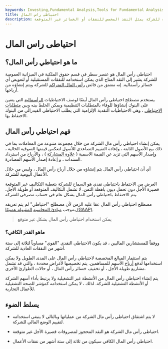 ```yaml
---
keywords: Investing,Fundamental Analysis,Tools for Fundamental Analysis,Tools
title: احتياطى راس المال
description: احتياطي رأس المال هو بند في الميزانية العمومية للشركة يمثل النقد المخصص للنفقات أو الخسائر غير المتوقعة.
---
```


# احتياطى راس المال
## ما هو احتياطي رأس المال؟

احتياطي رأس المال هو عنصر سطر في قسم حقوق الملكية في الميزانية العمومية للشركة يشير إلى النقد المتاح الذي يمكن استخدامه للنفقات المستقبلية أو لتعويض أي خسائر رأسمالية. إنه مشتق من فائض [رأس المال المتراكم](/capital) للشركة ويتم إنشاؤه من أرباحها.

يستخدم مصطلح احتياطي رأس المال أيضًا لوصف الاحتياطيات [الرأسمالية](/capital-buffer) التي يتعين على البنوك إنشاؤها للوفاء بالمتطلبات التنظيمية ويمكن الخلط بينه وبين [متطلبات الاحتياطي](/requiredreserves) ، وهي الاحتياطيات النقدية الإلزامية التي يطلب الاحتياطي الفيدرالي من البنوك الاحتفاظ بها.

## فهم احتياطي رأس المال

يمكن إنشاء احتياطي رأس مال الشركة من خلال مجموعة متنوعة من المعاملات بما في ذلك بيع الأصول الثابتة ، وإعادة التقييم التصاعدي للأصول لتعكس قيمتها السوقية الحالية ، وإصدار الأسهم التي تزيد عن القيمة الاسمية ( [علاوة المشاركة](/sharepremiumaccount) ) ، والأرباح من استرداد السندات ، و إعادة إصدار الأسهم المصادرة.

أي أن احتياطي رأس المال يتم إنشاؤه من خلال أرباح رأس المال ، وليس من خلال الأعمال اليومية للشركة.

الغرض من الاحتفاظ باحتياطي نقدي هو السماح للشركة بتغطية التكاليف غير المتوقعة قصيرة الأجل دون تحمل ديون باهظة الثمن. لا تشمل التكاليف المتوقعة أو طويلة الأجل. يتم الاحتفاظ باحتياطي رأس المال بشكل عام في حساب مصرفي للشركة.

مصطلح احتياطي رأس المال عفا عليه الزمن لأن مصطلح "احتياطي" لم يتم تعريفه بموجب [مبادئ المحاسبة](/gaap) [المقبولة عمومًا (GAAP)](/gaap).

> يمكن استخدام احتياطي رأس المال بشكل غير متوقع

>

### ماهو القدر الكافي؟

ووفقاً للمستشارين الماليين ، قد يكون الاحتياطي النقدي "القوي" مساوياً لثلاثة إلى ستة أشهر من النفقات العادية للشركة.

يتم استثمار المبالغ المخصصة لاحتياطي رأس المال على المدى الطويل ولا يمكن استخدامها لدفع [أرباح](/dividend) الأسهم للمساهمين. يتم تخصيصها لأغراض محددة ، والتي قد تشمل مشاريع طويلة الأجل ، أو تخفيف خسائر رأس المال ، أو حالات الطوارئ الأخرى.

يتم إنشاء احتياطي رأس المال من الأنشطة غير التشغيلية ولا يرتبط بأداء أسهم الشركة أو الأنشطة التشغيلية للشركة. لذلك ، لا يمكن استخدامه كمؤشر للصحة التشغيلية للأعمال التجارية.

## يسلط الضوء

- لا يتم اشتقاق احتياطي رأس مال الشركة من عملياتها وبالتالي لا ينبغي استخدامه لتقييم الوضع المالي للشركة.

- احتياطي رأس مال الشركة هو النقد المحجوز لمصروفات قصيرة الأجل غير متوقعة.

- احتياطي رأس المال الكافي سيكون من ثلاثة إلى ستة أشهر من نفقات الأعمال.

